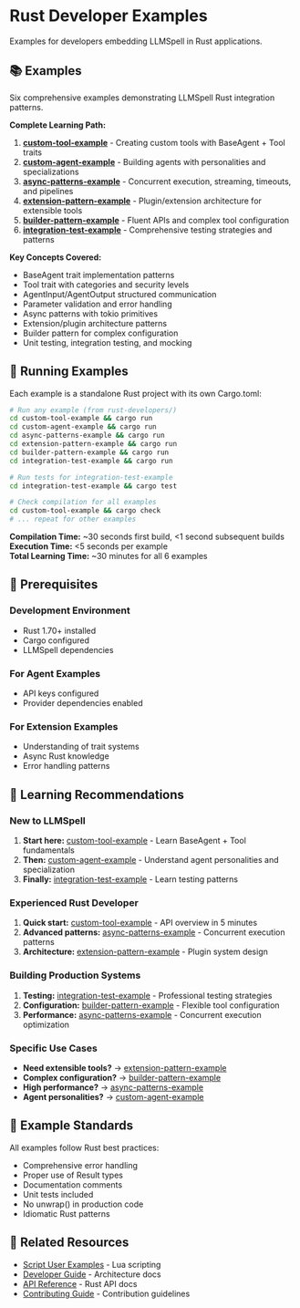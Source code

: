 # Rust Developer Examples

Examples for developers embedding LLMSpell in Rust applications.

## 📚 Examples

Six comprehensive examples demonstrating LLMSpell Rust integration patterns.

**Complete Learning Path:**
1. **[custom-tool-example](custom-tool-example/)** - Creating custom tools with BaseAgent + Tool traits
2. **[custom-agent-example](custom-agent-example/)** - Building agents with personalities and specializations
3. **[async-patterns-example](async-patterns-example/)** - Concurrent execution, streaming, timeouts, and pipelines
4. **[extension-pattern-example](extension-pattern-example/)** - Plugin/extension architecture for extensible tools
5. **[builder-pattern-example](builder-pattern-example/)** - Fluent APIs and complex tool configuration
6. **[integration-test-example](integration-test-example/)** - Comprehensive testing strategies and patterns

**Key Concepts Covered:**
- BaseAgent trait implementation patterns
- Tool trait with categories and security levels
- AgentInput/AgentOutput structured communication
- Parameter validation and error handling
- Async patterns with tokio primitives
- Extension/plugin architecture patterns
- Builder pattern for complex configuration
- Unit testing, integration testing, and mocking

## 🚀 Running Examples

Each example is a standalone Rust project with its own Cargo.toml:

```bash
# Run any example (from rust-developers/)
cd custom-tool-example && cargo run
cd custom-agent-example && cargo run
cd async-patterns-example && cargo run
cd extension-pattern-example && cargo run
cd builder-pattern-example && cargo run
cd integration-test-example && cargo run

# Run tests for integration-test-example
cd integration-test-example && cargo test

# Check compilation for all examples
cd custom-tool-example && cargo check
# ... repeat for other examples
```

**Compilation Time:** ~30 seconds first build, <1 second subsequent builds  
**Execution Time:** <5 seconds per example  
**Total Learning Time:** ~30 minutes for all 6 examples

## 📖 Prerequisites

### Development Environment
- Rust 1.70+ installed
- Cargo configured
- LLMSpell dependencies

### For Agent Examples
- API keys configured
- Provider dependencies enabled

### For Extension Examples
- Understanding of trait systems
- Async Rust knowledge
- Error handling patterns

## 🎯 Learning Recommendations

### New to LLMSpell
1. **Start here:** [custom-tool-example](custom-tool-example/) - Learn BaseAgent + Tool fundamentals
2. **Then:** [custom-agent-example](custom-agent-example/) - Understand agent personalities and specialization
3. **Finally:** [integration-test-example](integration-test-example/) - Learn testing patterns

### Experienced Rust Developer
1. **Quick start:** [custom-tool-example](custom-tool-example/) - API overview in 5 minutes
2. **Advanced patterns:** [async-patterns-example](async-patterns-example/) - Concurrent execution patterns
3. **Architecture:** [extension-pattern-example](extension-pattern-example/) - Plugin system design

### Building Production Systems
1. **Testing:** [integration-test-example](integration-test-example/) - Professional testing strategies
2. **Configuration:** [builder-pattern-example](builder-pattern-example/) - Flexible tool configuration
3. **Performance:** [async-patterns-example](async-patterns-example/) - Concurrent execution optimization

### Specific Use Cases
- **Need extensible tools?** → [extension-pattern-example](extension-pattern-example/)
- **Complex configuration?** → [builder-pattern-example](builder-pattern-example/)
- **High performance?** → [async-patterns-example](async-patterns-example/)
- **Agent personalities?** → [custom-agent-example](custom-agent-example/)

## 📝 Example Standards

All examples follow Rust best practices:
- Comprehensive error handling
- Proper use of Result types
- Documentation comments
- Unit tests included
- No unwrap() in production code
- Idiomatic Rust patterns

## 🔗 Related Resources

- [Script User Examples](../script-users/) - Lua scripting
- [Developer Guide](../../docs/developer-guide/) - Architecture docs
- [API Reference](https://docs.rs/llmspell/) - Rust API docs
- [Contributing Guide](../../CONTRIBUTING.md) - Contribution guidelines